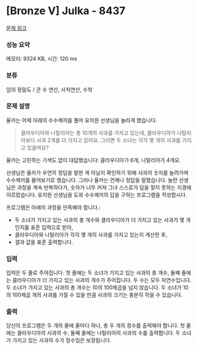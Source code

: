 # [Bronze V] Julka - 8437 

[문제 링크](https://www.acmicpc.net/problem/8437) 

### 성능 요약

메모리: 9324 KB, 시간: 120 ms

### 분류

임의 정밀도 / 큰 수 연산, 사칙연산, 수학

### 문제 설명

<p>율카는 어제 아래의 수수께끼를 풀어 유치원 선생님을 놀라게 했습니다.</p>

<blockquote>클라우디아와 나탈리아는 총 10개의 사과를 가지고 있는데, 클라우디아가 나탈리아보다 사과 2개를 더 가지고 있어요. 그러면 두 소녀는 각각 몇 개의 사과를 가지고 있을까요?</blockquote>

<p>율카는 고민하는 기색도 없이 대답했습니다: 클라우디아가 6개, 나탈리아가 4개요.</p>

<p>선생님은 율카가 우연히 정답을 말한 게 아닐지 확인하기 위해 사과의 숫자를 늘려가며 수수께끼를 물어보기로 했습니다. 그러나 율카는 언제나 정답을 말했습니다. 놀란 선생님은 과정을 계속 반복하다가, 숫자가 너무 커져 그녀 스스로가 답을 찾지 못하는 지경에 이르렀습니다. 유치원 선생님을 도와 수수께끼의 답을 구하는 프로그램을 작성합시다.</p>

<p>프로그램은 아래의 과정을 만족해야 합니다.:</p>

<ul>
	<li>두 소녀가 가지고 있는 사과의 총 개수와 클라우디아가 더 가지고 있는 사과가 몇 개인지를 표준 입력으로 받아,</li>
	<li>클라우디아와 나탈리아가 각각 몇 개의 사과를 가지고 있는지 계산한 후,</li>
	<li>결과 값을 표준 출력합니다.</li>
</ul>

### 입력 

 <p>입력은 두 줄로 주어집니다. 첫 줄에는 두 소녀가 가지고 있는 사과의 총 개수, 둘째 줄에는 클라우디아가 더 가지고 있는 사과의 개수가 주어집니다. 두 수는 모두 자연수입니다. 두 소녀가 가지고 있는 사과의 총 개수는 10의 100제곱을 넘지 않습니다. 두 소녀가 10의 100제곱 개의 사과를 가질 수 있을 만큼 사과의 크기는 충분히 작을 수 있습니다.</p>

### 출력 

 <p>당신의 프로그램은 두 개의 줄에 줄마다 하나, 총 두 개의 정수를 출력해야 합니다. 첫 줄에는 클라우디아의 사과의 수, 둘째 줄에는 나탈리아의 사과의 수를 출력합니다. 두 소녀가 가지고 있는 사과의 수가 정수임은 보장됩니다.</p>

